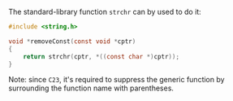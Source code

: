 The standard-library function `strchr` can by used to do it:

```c
#include <string.h>

void *removeConst(const void *cptr)
{
    return strchr(cptr, *((const char *)cptr));
}
```

Note: since `C23`, it's required to suppress the generic function by surrounding the function name with parentheses.
